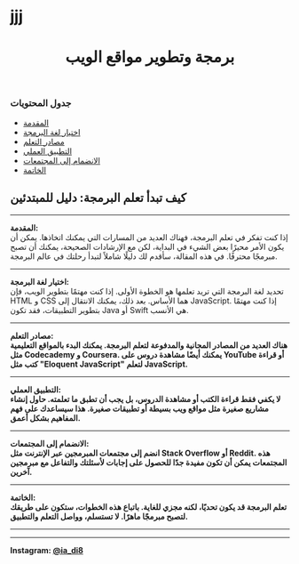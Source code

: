 # jjj
<!DOCTYPE html>
<html lang="ar">
<head>
<meta charset="UTF-8">
<meta name="viewport" content="width=device-width, initial-scale=1.0">
</head>
<body>
<header>
<h1>برمجة وتطوير مواقع الويب</h1>
</header>
<div class="container">
<div class="post">
<h3>جدول المحتويات</h3>
<ul>
<li><a href="#intro">المقدمة</a></li>
<li><a href="#choose-language">اختيار لغة البرمجة</a></li>
<li><a href="#resources">مصادر التعلم</a></li>
<li><a href="#practical-application">التطبيق العملي</a></li>
<li><a href="#community">الانضمام إلى المجتمعات</a></li>
<li><a href="#conclusion">الخاتمة</a></li>
</ul>
<h2>كيف تبدأ تعلم البرمجة: دليل للمبتدئين</h2>
<hr>
<p id="intro"><strong>المقدمة:</strong><br>
إذا كنت تفكر في تعلم البرمجة، فهناك العديد من المسارات التي يمكنك اتخاذها. يمكن أن يكون الأمر محيرًا بعض الشيء في البداية، لكن مع الإرشادات الصحيحة، يمكنك أن تصبح مبرمجًا محترفًا. في هذه المقالة، سأقدم لك دليلًا شاملاً لتبدأ رحلتك في عالم البرمجة.</p>
<hr>         
<p id="choose-language"><strong>اختيار لغة البرمجة:</strong><br>
تحديد لغة البرمجة التي تريد تعلمها هو الخطوة الأولى. إذا كنت مهتمًا بتطوير الويب، فإن HTML و CSS هما الأساس. بعد ذلك، يمكنك الانتقال إلى JavaScript. إذا كنت مهتمًا بتطوير التطبيقات، فقد تكون Java أو Swift هي الأنسب.</p>  
<hr>        
<p id="resources"><strong>مصادر التعلم:</
strong><br>
هناك العديد من المصادر المجانية والمدفوعة لتعلم البرمجة. يمكنك البدء بالمواقع التعليمية مثل Codecademy و Coursera. يمكنك أيضًا مشاهدة دروس على YouTube أو قراءة كتب مثل "Eloquent JavaScript" لتعلم JavaScript.</p>   
<hr>         
<p id="practical-application"><strong>التطبيق العملي:</strong><br>
لا يكفي فقط قراءة الكتب أو مشاهدة الدروس، بل يجب أن تطبق ما تعلمته. حاول إنشاء مشاريع صغيرة مثل مواقع ويب بسيطة أو تطبيقات صغيرة. هذا سيساعدك على فهم المفاهيم بشكل أعمق.</p>   
<hr>       
<p id="community"><strong>الانضمام إلى المجتمعات:</strong><br>
انضم إلى مجتمعات المبرمجين عبر الإنترنت مثل Stack Overflow أو Reddit. هذه المجتمعات يمكن أن تكون مفيدة جدًا للحصول على إجابات لأسئلتك والتفاعل مع مبرمجين آخرين.</p>    
<hr>     
<p id="conclusion"><strong>الخاتمة:</strong><br>
تعلم البرمجة قد يكون تحديًا، لكنه مجزي للغاية. باتباع هذه الخطوات، ستكون على طريقك لتصبح مبرمجًا ماهرًا. لا تستسلم، وواصل التعلم والتطبيق.</p>
</div>
</div>
<hr>
<hr>
<div class="footer">
<p>Instagram: <a href="https://www.instagram.com/ia_di8" target="_blank"> @ia_di8</a></p>
</div>
</body>
</html>
